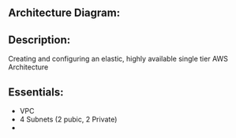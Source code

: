 ## Architecture Diagram:


## Description:
Creating and configuring an elastic, highly available single tier AWS Architecture

## Essentials:
* VPC
* 4 Subnets (2 pubic, 2 Private)
* 

